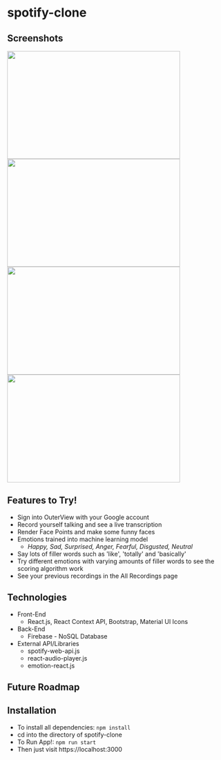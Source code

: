 # spotify-clone

## Screenshots
<img src="https://user-images.githubusercontent.com/66042550/142273880-bb8f5d7e-542c-479b-8a3f-468bff44a62e.png" width="400" height="250"> <img src="https://user-images.githubusercontent.com/66042550/142273891-df9e6689-1515-46bd-bdd9-c1d66c83bb4a.png" width="400" height="250"> <img src="https://user-images.githubusercontent.com/66042550/142273899-ee81cd2a-f3a9-488e-9c98-3aeef05146d0.png" width="400" height="250"> <img src="https://user-images.githubusercontent.com/66042550/142273915-3cf5d621-f58e-48b0-a667-4f5f02938122.png" width="400" height="250">

## Features to Try!

- Sign into OuterView with your Google account
- Record yourself talking and see a live transcription
- Render Face Points and make some funny faces
- Emotions trained into machine learning model
  - _Happy, Sad, Surprised, Anger, Fearful, Disgusted, Neutral_
- Say lots of filler words such as 'like', 'totally' and 'basically'
- Try different emotions with varying amounts of filler words to see the scoring algorithm work
- See your previous recordings in the All Recordings page

## Technologies

- Front-End
  - React.js, React Context API, Bootstrap, Material UI Icons
- Back-End
  - Firebase - NoSQL Database
- External API/Libraries
  - spotify-web-api.js
  - react-audio-player.js
  - emotion-react.js
   
## Future Roadmap



## Installation

- To install all dependencies: `npm install`
- cd into the directory of spotify-clone
- To Run App!: `npm run start`
- Then just visit https://localhost:3000



